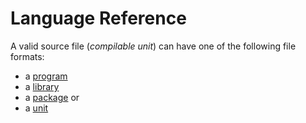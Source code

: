# Language Reference

A valid source file (_compilable unit_) can have one
of the following file formats:

* a [program](program)
* a [library](library)
* a [package](package) or 
* a [unit](unit)

